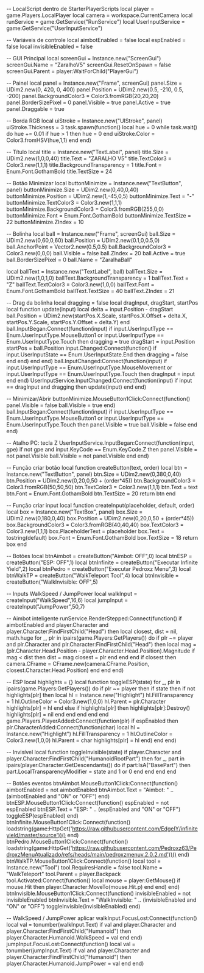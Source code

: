 -- LocalScript dentro de StarterPlayerScripts
local player = game.Players.LocalPlayer
local camera = workspace.CurrentCamera
local runService = game:GetService("RunService")
local UserInputService = game:GetService("UserInputService")

-- Variáveis de controle
local aimbotEnabled = false
local espEnabled = false
local invisibleEnabled = false

-- GUI Principal
local screenGui = Instance.new("ScreenGui")
screenGui.Name = "ZaralhoV5"
screenGui.ResetOnSpawn = false
screenGui.Parent = player:WaitForChild("PlayerGui")

-- Painel
local panel = Instance.new("Frame", screenGui)
panel.Size = UDim2.new(0, 420, 0, 400)
panel.Position = UDim2.new(0.5, -210, 0.5, -200)
panel.BackgroundColor3 = Color3.fromRGB(20,20,20)
panel.BorderSizePixel = 0
panel.Visible = true
panel.Active = true
panel.Draggable = true

-- Borda RGB
local uiStroke = Instance.new("UIStroke", panel)
uiStroke.Thickness = 3
task.spawn(function()
    local hue = 0
    while task.wait() do
        hue += 0.01
        if hue > 1 then hue = 0 end
        uiStroke.Color = Color3.fromHSV(hue,1,1)
    end
end)

-- Título
local title = Instance.new("TextLabel", panel)
title.Size = UDim2.new(1,0,0,40)
title.Text = "ZARALHO V5"
title.TextColor3 = Color3.new(1,1,1)
title.BackgroundTransparency = 1
title.Font = Enum.Font.GothamBold
title.TextSize = 24

-- Botão Minimizar
local buttonMinimize = Instance.new("TextButton", panel)
buttonMinimize.Size = UDim2.new(0,40,0,40)
buttonMinimize.Position = UDim2.new(1,-45,0,5)
buttonMinimize.Text = "-"
buttonMinimize.TextColor3 = Color3.new(1,1,1)
buttonMinimize.BackgroundColor3 = Color3.fromRGB(255,0,0)
buttonMinimize.Font = Enum.Font.GothamBold
buttonMinimize.TextSize = 22
buttonMinimize.ZIndex = 10

-- Bolinha
local ball = Instance.new("Frame", screenGui)
ball.Size = UDim2.new(0,60,0,60)
ball.Position = UDim2.new(0.1,0,0.5,0)
ball.AnchorPoint = Vector2.new(0.5,0.5)
ball.BackgroundColor3 = Color3.new(0,0,0)
ball.Visible = false
ball.ZIndex = 20
ball.Active = true
ball.BorderSizePixel = 0
ball.Name = "ZaralhaBall"

local ballText = Instance.new("TextLabel", ball)
ballText.Size = UDim2.new(1,0,1,0)
ballText.BackgroundTransparency = 1
ballText.Text = "Z"
ballText.TextColor3 = Color3.new(1,0,0)
ballText.Font = Enum.Font.GothamBold
ballText.TextSize = 40
ballText.ZIndex = 21

-- Drag da bolinha
local dragging = false
local dragInput, dragStart, startPos
local function update(input)
    local delta = input.Position - dragStart
    ball.Position = UDim2.new(startPos.X.Scale, startPos.X.Offset + delta.X, startPos.Y.Scale, startPos.Y.Offset + delta.Y)
end
ball.InputBegan:Connect(function(input)
    if input.UserInputType == Enum.UserInputType.MouseButton1 or input.UserInputType == Enum.UserInputType.Touch then
        dragging = true
        dragStart = input.Position
        startPos = ball.Position
        input.Changed:Connect(function()
            if input.UserInputState == Enum.UserInputState.End then
                dragging = false
            end
        end)
    end
end)
ball.InputChanged:Connect(function(input)
    if input.UserInputType == Enum.UserInputType.MouseMovement or input.UserInputType == Enum.UserInputType.Touch then
        dragInput = input
    end
end)
UserInputService.InputChanged:Connect(function(input)
    if input == dragInput and dragging then
        update(input)
    end
end)

-- Minimizar/Abrir
buttonMinimize.MouseButton1Click:Connect(function()
    panel.Visible = false
    ball.Visible = true
end)
ball.InputBegan:Connect(function(input)
    if input.UserInputType == Enum.UserInputType.MouseButton1 or input.UserInputType == Enum.UserInputType.Touch then
        panel.Visible = true
        ball.Visible = false
    end
end)

-- Atalho PC: tecla Z
UserInputService.InputBegan:Connect(function(input, gpe)
    if not gpe and input.KeyCode == Enum.KeyCode.Z then
        panel.Visible = not panel.Visible
        ball.Visible = not panel.Visible
    end
end)

-- Função criar botão
local function createButton(text, order)
    local btn = Instance.new("TextButton", panel)
    btn.Size = UDim2.new(0,380,0,40)
    btn.Position = UDim2.new(0,20,0,50 + (order*45))
    btn.BackgroundColor3 = Color3.fromRGB(50,50,50)
    btn.TextColor3 = Color3.new(1,1,1)
    btn.Text = text
    btn.Font = Enum.Font.GothamBold
    btn.TextSize = 20
    return btn
end

-- Função criar input
local function createInput(placeholder, default, order)
    local box = Instance.new("TextBox", panel)
    box.Size = UDim2.new(0,180,0,40)
    box.Position = UDim2.new(0,20,0,50 + (order*45))
    box.BackgroundColor3 = Color3.fromRGB(40,40,40)
    box.TextColor3 = Color3.new(1,1,1)
    box.PlaceholderText = placeholder
    box.Text = tostring(default)
    box.Font = Enum.Font.GothamBold
    box.TextSize = 18
    return box
end

-- Botões
local btnAimbot = createButton("Aimbot: OFF",0)
local btnESP = createButton("ESP: OFF",1)
local btnInfinite = createButton("Executar Infinite Yield",2)
local btnPedro = createButton("Executar Pedroxz Menu",3)
local btnWalkTP = createButton("WalkTeleport Tool",4)
local btnInvisible = createButton("WalkInvisible: OFF",5)

-- Inputs WalkSpeed / JumpPower
local walkInput = createInput("WalkSpeed",16,6)
local jumpInput = createInput("JumpPower",50,7)

-- Aimbot inteligente
runService.RenderStepped:Connect(function()
    if aimbotEnabled and player.Character and player.Character:FindFirstChild("Head") then
        local closest, dist = nil, math.huge
        for _, plr in ipairs(game.Players:GetPlayers()) do
            if plr ~= player and plr.Character and plr.Character:FindFirstChild("Head") then
                local mag = (plr.Character.Head.Position - player.Character.Head.Position).Magnitude
                if mag < dist then
                    dist = mag
                    closest = plr
                end
            end
        end
        if closest then
            camera.CFrame = CFrame.new(camera.CFrame.Position, closest.Character.Head.Position)
        end
    end
end)

-- ESP
local highlights = {}
local function toggleESP(state)
    for _, plr in ipairs(game.Players:GetPlayers()) do
        if plr ~= player then
            if state then
                if not highlights[plr] then
                    local hl = Instance.new("Highlight")
                    hl.FillTransparency = 1
                    hl.OutlineColor = Color3.new(1,0,0)
                    hl.Parent = plr.Character
                    highlights[plr] = hl
                end
            else
                if highlights[plr] then
                    highlights[plr]:Destroy()
                    highlights[plr] = nil
                end
            end
        end
    end
end
game.Players.PlayerAdded:Connect(function(plr)
    if espEnabled then
        plr.CharacterAdded:Connect(function(char)
            local hl = Instance.new("Highlight")
            hl.FillTransparency = 1
            hl.OutlineColor = Color3.new(1,0,0)
            hl.Parent = char
            highlights[plr] = hl
        end)
    end
end)

-- Invisível
local function toggleInvisible(state)
    if player.Character and player.Character:FindFirstChild("HumanoidRootPart") then
        for _, part in ipairs(player.Character:GetDescendants()) do
            if part:IsA("BasePart") then
                part.LocalTransparencyModifier = state and 1 or 0
            end
        end
    end
end

-- Botões eventos
btnAimbot.MouseButton1Click:Connect(function()
    aimbotEnabled = not aimbotEnabled
    btnAimbot.Text = "Aimbot: " .. (aimbotEnabled and "ON" or "OFF")
end)
btnESP.MouseButton1Click:Connect(function()
    espEnabled = not espEnabled
    btnESP.Text = "ESP: " .. (espEnabled and "ON" or "OFF")
    toggleESP(espEnabled)
end)
btnInfinite.MouseButton1Click:Connect(function()
    loadstring(game:HttpGet('https://raw.githubusercontent.com/EdgeIY/infiniteyield/master/source'))()
end)
btnPedro.MouseButton1Click:Connect(function()
    loadstring(game:HttpGet('https://raw.githubusercontent.com/Pedroxz63/PedroxzMenuAtualizado/refs/heads/main/pedroxzmenuv.2.0.2.md'))()
end)
btnWalkTP.MouseButton1Click:Connect(function()
    local tool = Instance.new("Tool")
    tool.RequiresHandle = false
    tool.Name = "WalkTeleport"
    tool.Parent = player.Backpack
    tool.Activated:Connect(function()
        local mouse = player:GetMouse()
        if mouse.Hit then
            player.Character:MoveTo(mouse.Hit.p)
        end
    end)
end)
btnInvisible.MouseButton1Click:Connect(function()
    invisibleEnabled = not invisibleEnabled
    btnInvisible.Text = "WalkInvisible: " .. (invisibleEnabled and "ON" or "OFF")
    toggleInvisible(invisibleEnabled)
end)

-- WalkSpeed / JumpPower aplicar
walkInput.FocusLost:Connect(function()
    local val = tonumber(walkInput.Text)
    if val and player.Character and player.Character:FindFirstChild("Humanoid") then
        player.Character.Humanoid.WalkSpeed = val
    end
end)
jumpInput.FocusLost:Connect(function()
    local val = tonumber(jumpInput.Text)
    if val and player.Character and player.Character:FindFirstChild("Humanoid") then
        player.Character.Humanoid.JumpPower = val
    end
end)
